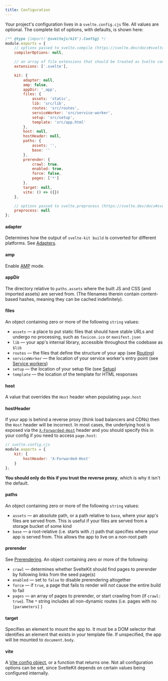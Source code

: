 ```yaml
---
title: Configuration
---
```


Your project's configuration lives in a `svelte.config.cjs` file. All values are optional. The complete list of options, with defaults, is shown here:

```js
/** @type {import('@sveltejs/kit').Config} */
module.exports = {
	// options passed to svelte.compile (https://svelte.dev/docs#svelte_compile)
	compilerOptions: null,

	// an array of file extensions that should be treated as Svelte components
	extensions: ['.svelte'],

	kit: {
		adapter: null,
		amp: false,
		appDir: '_app',
		files: {
			assets: 'static',
			lib: 'src/lib',
			routes: 'src/routes',
			serviceWorker: 'src/service-worker',
			setup: 'src/setup',
			template: 'src/app.html'
		},
		host: null,
		hostHeader: null,
		paths: {
			assets: '',
			base: ''
		},
		prerender: {
			crawl: true,
			enabled: true,
			force: false,
			pages: ['*']
		},
		target: null,
		vite: () => ({})
	},

	// options passed to svelte.preprocess (https://svelte.dev/docs#svelte_preprocess)
	preprocess: null
};
```

#### adapter

Determines how the output of `svelte-kit build` is converted for different platforms. See [Adapters](#adapters).

#### amp

Enable [AMP](#amp) mode.

#### appDir

The directory relative to `paths.assets` where the built JS and CSS (and imported assets) are served from. (The filenames therein contain content-based hashes, meaning they can be cached indefinitely).

#### files

An object containing zero or more of the following `string` values:

- `assets` — a place to put static files that should have stable URLs and undergo no processing, such as `favicon.ico` or `manifest.json`
- `lib` — your app's internal library, accessible throughout the codebase as `$lib`
- `routes` — the files that define the structure of your app (see [Routing](#routing))
- `serviceWorker` — the location of your service worker's entry point (see [Service workers](#service-workers))
- `setup` — the location of your setup file (see [Setup](#setup))
- `template` — the location of the template for HTML responses

#### host

A value that overrides the `Host` header when populating `page.host`

#### hostHeader

If your app is behind a reverse proxy (think load balancers and CDNs) then the `Host` header will be incorrect. In most cases, the underlying host is exposed via the [`X-Forwarded-Host`](https://developer.mozilla.org/en-US/docs/Web/HTTP/Headers/X-Forwarded-Host) header and you should specify this in your config if you need to access `page.host`:

```js
// svelte.config.cjs
module.exports = {
	kit: {
		hostHeader: 'X-Forwarded-Host'
	}
};
```

**You should only do this if you trust the reverse proxy**, which is why it isn't the default.

#### paths

An object containing zero or more of the following `string` values:

- `assets` — an absolute path, or a path relative to `base`, where your app's files are served from. This is useful if your files are served from a storage bucket of some kind
- `base` — a root-relative (i.e. starts with `/`) path that specifies where your app is served from. This allows the app to live on a non-root path

#### prerender

See [Prerendering](#prerendering). An object containing zero or more of the following:

- `crawl` — determines whether SvelteKit should find pages to prerender by following links from the seed page(s)
- `enabled` — set to `false` to disable prerendering altogether
- `force` — if `true`, a page that fails to render will _not_ cause the entire build to fail
- `pages` — an array of pages to prerender, or start crawling from (if `crawl: true`). The `*` string includes all non-dynamic routes (i.e. pages with no `[parameters]` )

#### target

Specifies an element to mount the app to. It must be a DOM selector that identifies an element that exists in your template file. If unspecified, the app will be mounted to `document.body`.

#### vite

A [Vite config object](https://vitejs.dev/config), or a function that returns one. Not all configuration options can be set, since SvelteKit depends on certain values being configured internally.
